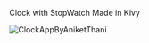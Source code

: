 Clock with StopWatch Made in Kivy

![ClockAppByAniketThani](https://user-images.githubusercontent.com/76532702/110295027-a02ef580-8016-11eb-8786-70e9d871a06d.gif)
